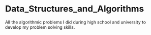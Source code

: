 # Data_Structures_and_Algorithms
All the algorithmic problems I did during high school and university to develop my problem solving skills.
